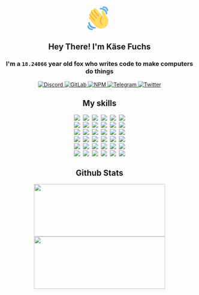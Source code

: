 <div><p align=center><img src=./resources/images/wave.gif width=64px height=64px></p><h2 align=center>Hey There! I'm Käse Fuchs</h2><h3 align=center>I'm a <code>18.24066</code> year old fox who writes code to make computers do things</h3><p align=center><a href=https://discord.com/users/507526681125322772><img alt=Discord src="https://img.shields.io/badge/Discord-5865F2?logo=discord&logoColor=white&style=flat-square#eece7cb0c8614941fb2406e60ccb8edf"> </a><a href=https://gitlab.com/kasefuchs><img alt=GitLab src="https://img.shields.io/badge/GitLab-330F63?logo=gitlab&logoColor=white&style=flat-square#eece7cb0c8614941fb2406e60ccb8edf"> </a><a href=https://npmjs.com/~kasefuchs><img alt=NPM src="https://img.shields.io/badge/NPM-CB3837?logo=npm&logoColor=white&style=flat-square#eece7cb0c8614941fb2406e60ccb8edf"> </a><a href=https://t.me/kasefuchs><img alt=Telegram src="https://img.shields.io/badge/Telegram-2CA5E0?logo=telegram&logoColor=white&style=flat-square#eece7cb0c8614941fb2406e60ccb8edf"> </a><a href=https://twitter.com/kasefuchs><img alt=Twitter src="https://img.shields.io/badge/Twitter-1DA1F2?logo=twitter&logoColor=white&style=flat-square#eece7cb0c8614941fb2406e60ccb8edf"></a></p><h2 align=center>My skills</h2><p align=center><a href=https://aws.amazon.com/ ><picture><source srcset="https://skillicons.dev/icons?i=aws&theme=dark#eece7cb0c8614941fb2406e60ccb8edf" media="(prefers-color-scheme: dark)"><source srcset="https://skillicons.dev/icons?i=aws&theme=light#eece7cb0c8614941fb2406e60ccb8edf" media="(prefers-color-scheme: light), (prefers-color-scheme: no-preference)"><img src="https://skillicons.dev/icons?i=aws&theme=light#eece7cb0c8614941fb2406e60ccb8edf"></picture></a>&nbsp;&nbsp;<a href=https://en.wikipedia.org/wiki/Bash_(Unix_shell)><picture><source srcset="https://skillicons.dev/icons?i=bash&theme=dark#eece7cb0c8614941fb2406e60ccb8edf" media="(prefers-color-scheme: dark)"><source srcset="https://skillicons.dev/icons?i=bash&theme=light#eece7cb0c8614941fb2406e60ccb8edf" media="(prefers-color-scheme: light), (prefers-color-scheme: no-preference)"><img src="https://skillicons.dev/icons?i=bash&theme=light#eece7cb0c8614941fb2406e60ccb8edf"></picture></a>&nbsp;&nbsp;<a href=https://discord.com/developers/docs><picture><source srcset="https://skillicons.dev/icons?i=bots&theme=dark#eece7cb0c8614941fb2406e60ccb8edf" media="(prefers-color-scheme: dark)"><source srcset="https://skillicons.dev/icons?i=bots&theme=light#eece7cb0c8614941fb2406e60ccb8edf" media="(prefers-color-scheme: light), (prefers-color-scheme: no-preference)"><img src="https://skillicons.dev/icons?i=bots&theme=light#eece7cb0c8614941fb2406e60ccb8edf"></picture></a>&nbsp;&nbsp;<a href=https://www.cloudflare.com/ ><picture><source srcset="https://skillicons.dev/icons?i=cloudflare&theme=dark#eece7cb0c8614941fb2406e60ccb8edf" media="(prefers-color-scheme: dark)"><source srcset="https://skillicons.dev/icons?i=cloudflare&theme=light#eece7cb0c8614941fb2406e60ccb8edf" media="(prefers-color-scheme: light), (prefers-color-scheme: no-preference)"><img src="https://skillicons.dev/icons?i=cloudflare&theme=light#eece7cb0c8614941fb2406e60ccb8edf"></picture></a>&nbsp;&nbsp;<a href=https://en.wikipedia.org/wiki/CSS><picture><source srcset="https://skillicons.dev/icons?i=css&theme=dark#eece7cb0c8614941fb2406e60ccb8edf" media="(prefers-color-scheme: dark)"><source srcset="https://skillicons.dev/icons?i=css&theme=light#eece7cb0c8614941fb2406e60ccb8edf" media="(prefers-color-scheme: light), (prefers-color-scheme: no-preference)"><img src="https://skillicons.dev/icons?i=css&theme=light#eece7cb0c8614941fb2406e60ccb8edf"></picture></a>&nbsp;&nbsp;<a href=https://www.docker.com/ ><picture><source srcset="https://skillicons.dev/icons?i=docker&theme=dark#eece7cb0c8614941fb2406e60ccb8edf" media="(prefers-color-scheme: dark)"><source srcset="https://skillicons.dev/icons?i=docker&theme=light#eece7cb0c8614941fb2406e60ccb8edf" media="(prefers-color-scheme: light), (prefers-color-scheme: no-preference)"><img src="https://skillicons.dev/icons?i=docker&theme=light#eece7cb0c8614941fb2406e60ccb8edf"></picture></a><br><a href=https://www.electronjs.org/ ><picture><source srcset="https://skillicons.dev/icons?i=electron&theme=dark#eece7cb0c8614941fb2406e60ccb8edf" media="(prefers-color-scheme: dark)"><source srcset="https://skillicons.dev/icons?i=electron&theme=light#eece7cb0c8614941fb2406e60ccb8edf" media="(prefers-color-scheme: light), (prefers-color-scheme: no-preference)"><img src="https://skillicons.dev/icons?i=electron&theme=light#eece7cb0c8614941fb2406e60ccb8edf"></picture></a>&nbsp;&nbsp;<a href=https://expressjs.com/ ><picture><source srcset="https://skillicons.dev/icons?i=express&theme=dark#eece7cb0c8614941fb2406e60ccb8edf" media="(prefers-color-scheme: dark)"><source srcset="https://skillicons.dev/icons?i=express&theme=light#eece7cb0c8614941fb2406e60ccb8edf" media="(prefers-color-scheme: light), (prefers-color-scheme: no-preference)"><img src="https://skillicons.dev/icons?i=express&theme=light#eece7cb0c8614941fb2406e60ccb8edf"></picture></a>&nbsp;&nbsp;<a href=https://www.figma.com/ ><picture><source srcset="https://skillicons.dev/icons?i=figma&theme=dark#eece7cb0c8614941fb2406e60ccb8edf" media="(prefers-color-scheme: dark)"><source srcset="https://skillicons.dev/icons?i=figma&theme=light#eece7cb0c8614941fb2406e60ccb8edf" media="(prefers-color-scheme: light), (prefers-color-scheme: no-preference)"><img src="https://skillicons.dev/icons?i=figma&theme=light#eece7cb0c8614941fb2406e60ccb8edf"></picture></a>&nbsp;&nbsp;<a href=https://firebase.google.com/ ><picture><source srcset="https://skillicons.dev/icons?i=firebase&theme=dark#eece7cb0c8614941fb2406e60ccb8edf" media="(prefers-color-scheme: dark)"><source srcset="https://skillicons.dev/icons?i=firebase&theme=light#eece7cb0c8614941fb2406e60ccb8edf" media="(prefers-color-scheme: light), (prefers-color-scheme: no-preference)"><img src="https://skillicons.dev/icons?i=firebase&theme=light#eece7cb0c8614941fb2406e60ccb8edf"></picture></a>&nbsp;&nbsp;<a href=https://flask.palletsprojects.com/ ><picture><source srcset="https://skillicons.dev/icons?i=flask&theme=dark#eece7cb0c8614941fb2406e60ccb8edf" media="(prefers-color-scheme: dark)"><source srcset="https://skillicons.dev/icons?i=flask&theme=light#eece7cb0c8614941fb2406e60ccb8edf" media="(prefers-color-scheme: light), (prefers-color-scheme: no-preference)"><img src="https://skillicons.dev/icons?i=flask&theme=light#eece7cb0c8614941fb2406e60ccb8edf"></picture></a>&nbsp;&nbsp;<a href=https://cloud.google.com/ ><picture><source srcset="https://skillicons.dev/icons?i=gcp&theme=dark#eece7cb0c8614941fb2406e60ccb8edf" media="(prefers-color-scheme: dark)"><source srcset="https://skillicons.dev/icons?i=gcp&theme=light#eece7cb0c8614941fb2406e60ccb8edf" media="(prefers-color-scheme: light), (prefers-color-scheme: no-preference)"><img src="https://skillicons.dev/icons?i=gcp&theme=light#eece7cb0c8614941fb2406e60ccb8edf"></picture></a><br><a href=https://git-scm.com/ ><picture><source srcset="https://skillicons.dev/icons?i=git&theme=dark#eece7cb0c8614941fb2406e60ccb8edf" media="(prefers-color-scheme: dark)"><source srcset="https://skillicons.dev/icons?i=git&theme=light#eece7cb0c8614941fb2406e60ccb8edf" media="(prefers-color-scheme: light), (prefers-color-scheme: no-preference)"><img src="https://skillicons.dev/icons?i=git&theme=light#eece7cb0c8614941fb2406e60ccb8edf"></picture></a>&nbsp;&nbsp;<a href=https://github.com/ ><picture><source srcset="https://skillicons.dev/icons?i=github&theme=dark#eece7cb0c8614941fb2406e60ccb8edf" media="(prefers-color-scheme: dark)"><source srcset="https://skillicons.dev/icons?i=github&theme=light#eece7cb0c8614941fb2406e60ccb8edf" media="(prefers-color-scheme: light), (prefers-color-scheme: no-preference)"><img src="https://skillicons.dev/icons?i=github&theme=light#eece7cb0c8614941fb2406e60ccb8edf"></picture></a>&nbsp;&nbsp;<a href=https://gitlab.com/ ><picture><source srcset="https://skillicons.dev/icons?i=gitlab&theme=dark#eece7cb0c8614941fb2406e60ccb8edf" media="(prefers-color-scheme: dark)"><source srcset="https://skillicons.dev/icons?i=gitlab&theme=light#eece7cb0c8614941fb2406e60ccb8edf" media="(prefers-color-scheme: light), (prefers-color-scheme: no-preference)"><img src="https://skillicons.dev/icons?i=gitlab&theme=light#eece7cb0c8614941fb2406e60ccb8edf"></picture></a>&nbsp;&nbsp;<a href=https://www.heroku.com/ ><picture><source srcset="https://skillicons.dev/icons?i=heroku&theme=dark#eece7cb0c8614941fb2406e60ccb8edf" media="(prefers-color-scheme: dark)"><source srcset="https://skillicons.dev/icons?i=heroku&theme=light#eece7cb0c8614941fb2406e60ccb8edf" media="(prefers-color-scheme: light), (prefers-color-scheme: no-preference)"><img src="https://skillicons.dev/icons?i=heroku&theme=light#eece7cb0c8614941fb2406e60ccb8edf"></picture></a>&nbsp;&nbsp;<a href=https://en.wikipedia.org/wiki/HTML><picture><source srcset="https://skillicons.dev/icons?i=html&theme=dark#eece7cb0c8614941fb2406e60ccb8edf" media="(prefers-color-scheme: dark)"><source srcset="https://skillicons.dev/icons?i=html&theme=light#eece7cb0c8614941fb2406e60ccb8edf" media="(prefers-color-scheme: light), (prefers-color-scheme: no-preference)"><img src="https://skillicons.dev/icons?i=html&theme=light#eece7cb0c8614941fb2406e60ccb8edf"></picture></a>&nbsp;&nbsp;<a href=https://en.wikipedia.org/wiki/JavaScript><picture><source srcset="https://skillicons.dev/icons?i=js&theme=dark#eece7cb0c8614941fb2406e60ccb8edf" media="(prefers-color-scheme: dark)"><source srcset="https://skillicons.dev/icons?i=js&theme=light#eece7cb0c8614941fb2406e60ccb8edf" media="(prefers-color-scheme: light), (prefers-color-scheme: no-preference)"><img src="https://skillicons.dev/icons?i=js&theme=light#eece7cb0c8614941fb2406e60ccb8edf"></picture></a><br><a href=https://en.wikipedia.org/wiki/Linux><picture><source srcset="https://skillicons.dev/icons?i=linux&theme=dark#eece7cb0c8614941fb2406e60ccb8edf" media="(prefers-color-scheme: dark)"><source srcset="https://skillicons.dev/icons?i=linux&theme=light#eece7cb0c8614941fb2406e60ccb8edf" media="(prefers-color-scheme: light), (prefers-color-scheme: no-preference)"><img src="https://skillicons.dev/icons?i=linux&theme=light#eece7cb0c8614941fb2406e60ccb8edf"></picture></a>&nbsp;&nbsp;<a href=https://mui.com/ ><picture><source srcset="https://skillicons.dev/icons?i=materialui&theme=dark#eece7cb0c8614941fb2406e60ccb8edf" media="(prefers-color-scheme: dark)"><source srcset="https://skillicons.dev/icons?i=materialui&theme=light#eece7cb0c8614941fb2406e60ccb8edf" media="(prefers-color-scheme: light), (prefers-color-scheme: no-preference)"><img src="https://skillicons.dev/icons?i=materialui&theme=light#eece7cb0c8614941fb2406e60ccb8edf"></picture></a>&nbsp;&nbsp;<a href=https://en.wikipedia.org/wiki/Markdown><picture><source srcset="https://skillicons.dev/icons?i=md&theme=dark#eece7cb0c8614941fb2406e60ccb8edf" media="(prefers-color-scheme: dark)"><source srcset="https://skillicons.dev/icons?i=md&theme=light#eece7cb0c8614941fb2406e60ccb8edf" media="(prefers-color-scheme: light), (prefers-color-scheme: no-preference)"><img src="https://skillicons.dev/icons?i=md&theme=light#eece7cb0c8614941fb2406e60ccb8edf"></picture></a>&nbsp;&nbsp;<a href=https://www.mongodb.com/ ><picture><source srcset="https://skillicons.dev/icons?i=mongodb&theme=dark#eece7cb0c8614941fb2406e60ccb8edf" media="(prefers-color-scheme: dark)"><source srcset="https://skillicons.dev/icons?i=mongodb&theme=light#eece7cb0c8614941fb2406e60ccb8edf" media="(prefers-color-scheme: light), (prefers-color-scheme: no-preference)"><img src="https://skillicons.dev/icons?i=mongodb&theme=light#eece7cb0c8614941fb2406e60ccb8edf"></picture></a>&nbsp;&nbsp;<a href=https://www.mysql.com/ ><picture><source srcset="https://skillicons.dev/icons?i=mysql&theme=dark#eece7cb0c8614941fb2406e60ccb8edf" media="(prefers-color-scheme: dark)"><source srcset="https://skillicons.dev/icons?i=mysql&theme=light#eece7cb0c8614941fb2406e60ccb8edf" media="(prefers-color-scheme: light), (prefers-color-scheme: no-preference)"><img src="https://skillicons.dev/icons?i=mysql&theme=light#eece7cb0c8614941fb2406e60ccb8edf"></picture></a>&nbsp;&nbsp;<a href=https://nextjs.org/ ><picture><source srcset="https://skillicons.dev/icons?i=nextjs&theme=dark#eece7cb0c8614941fb2406e60ccb8edf" media="(prefers-color-scheme: dark)"><source srcset="https://skillicons.dev/icons?i=nextjs&theme=light#eece7cb0c8614941fb2406e60ccb8edf" media="(prefers-color-scheme: light), (prefers-color-scheme: no-preference)"><img src="https://skillicons.dev/icons?i=nextjs&theme=light#eece7cb0c8614941fb2406e60ccb8edf"></picture></a><br><a href=https://nodejs.org/en/ ><picture><source srcset="https://skillicons.dev/icons?i=nodejs&theme=dark#eece7cb0c8614941fb2406e60ccb8edf" media="(prefers-color-scheme: dark)"><source srcset="https://skillicons.dev/icons?i=nodejs&theme=light#eece7cb0c8614941fb2406e60ccb8edf" media="(prefers-color-scheme: light), (prefers-color-scheme: no-preference)"><img src="https://skillicons.dev/icons?i=nodejs&theme=light#eece7cb0c8614941fb2406e60ccb8edf"></picture></a>&nbsp;&nbsp;<a href=https://www.postgresql.org/ ><picture><source srcset="https://skillicons.dev/icons?i=postgres&theme=dark#eece7cb0c8614941fb2406e60ccb8edf" media="(prefers-color-scheme: dark)"><source srcset="https://skillicons.dev/icons?i=postgres&theme=light#eece7cb0c8614941fb2406e60ccb8edf" media="(prefers-color-scheme: light), (prefers-color-scheme: no-preference)"><img src="https://skillicons.dev/icons?i=postgres&theme=light#eece7cb0c8614941fb2406e60ccb8edf"></picture></a>&nbsp;&nbsp;<a href=https://learn.microsoft.com/en-us/powershell/ ><picture><source srcset="https://skillicons.dev/icons?i=powershell&theme=dark#eece7cb0c8614941fb2406e60ccb8edf" media="(prefers-color-scheme: dark)"><source srcset="https://skillicons.dev/icons?i=powershell&theme=light#eece7cb0c8614941fb2406e60ccb8edf" media="(prefers-color-scheme: light), (prefers-color-scheme: no-preference)"><img src="https://skillicons.dev/icons?i=powershell&theme=light#eece7cb0c8614941fb2406e60ccb8edf"></picture></a>&nbsp;&nbsp;<a href=https://www.python.org/ ><picture><source srcset="https://skillicons.dev/icons?i=py&theme=dark#eece7cb0c8614941fb2406e60ccb8edf" media="(prefers-color-scheme: dark)"><source srcset="https://skillicons.dev/icons?i=py&theme=light#eece7cb0c8614941fb2406e60ccb8edf" media="(prefers-color-scheme: light), (prefers-color-scheme: no-preference)"><img src="https://skillicons.dev/icons?i=py&theme=light#eece7cb0c8614941fb2406e60ccb8edf"></picture></a>&nbsp;&nbsp;<a href=https://www.raspberrypi.org/ ><picture><source srcset="https://skillicons.dev/icons?i=raspberrypi&theme=dark#eece7cb0c8614941fb2406e60ccb8edf" media="(prefers-color-scheme: dark)"><source srcset="https://skillicons.dev/icons?i=raspberrypi&theme=light#eece7cb0c8614941fb2406e60ccb8edf" media="(prefers-color-scheme: light), (prefers-color-scheme: no-preference)"><img src="https://skillicons.dev/icons?i=raspberrypi&theme=light#eece7cb0c8614941fb2406e60ccb8edf"></picture></a>&nbsp;&nbsp;<a href=https://reactjs.org/ ><picture><source srcset="https://skillicons.dev/icons?i=react&theme=dark#eece7cb0c8614941fb2406e60ccb8edf" media="(prefers-color-scheme: dark)"><source srcset="https://skillicons.dev/icons?i=react&theme=light#eece7cb0c8614941fb2406e60ccb8edf" media="(prefers-color-scheme: light), (prefers-color-scheme: no-preference)"><img src="https://skillicons.dev/icons?i=react&theme=light#eece7cb0c8614941fb2406e60ccb8edf"></picture></a><br><a href=https://redux.js.org/ ><picture><source srcset="https://skillicons.dev/icons?i=redux&theme=dark#eece7cb0c8614941fb2406e60ccb8edf" media="(prefers-color-scheme: dark)"><source srcset="https://skillicons.dev/icons?i=redux&theme=light#eece7cb0c8614941fb2406e60ccb8edf" media="(prefers-color-scheme: light), (prefers-color-scheme: no-preference)"><img src="https://skillicons.dev/icons?i=redux&theme=light#eece7cb0c8614941fb2406e60ccb8edf"></picture></a>&nbsp;&nbsp;<a href=https://en.wikipedia.org/wiki/Regular_expression><picture><source srcset="https://skillicons.dev/icons?i=regex&theme=dark#eece7cb0c8614941fb2406e60ccb8edf" media="(prefers-color-scheme: dark)"><source srcset="https://skillicons.dev/icons?i=regex&theme=light#eece7cb0c8614941fb2406e60ccb8edf" media="(prefers-color-scheme: light), (prefers-color-scheme: no-preference)"><img src="https://skillicons.dev/icons?i=regex&theme=light#eece7cb0c8614941fb2406e60ccb8edf"></picture></a>&nbsp;&nbsp;<a href=https://en.wikipedia.org/wiki/Sass_(stylesheet_language)><picture><source srcset="https://skillicons.dev/icons?i=sass&theme=dark#eece7cb0c8614941fb2406e60ccb8edf" media="(prefers-color-scheme: dark)"><source srcset="https://skillicons.dev/icons?i=sass&theme=light#eece7cb0c8614941fb2406e60ccb8edf" media="(prefers-color-scheme: light), (prefers-color-scheme: no-preference)"><img src="https://skillicons.dev/icons?i=sass&theme=light#eece7cb0c8614941fb2406e60ccb8edf"></picture></a>&nbsp;&nbsp;<a href=https://www.typescriptlang.org/ ><picture><source srcset="https://skillicons.dev/icons?i=ts&theme=dark#eece7cb0c8614941fb2406e60ccb8edf" media="(prefers-color-scheme: dark)"><source srcset="https://skillicons.dev/icons?i=ts&theme=light#eece7cb0c8614941fb2406e60ccb8edf" media="(prefers-color-scheme: light), (prefers-color-scheme: no-preference)"><img src="https://skillicons.dev/icons?i=ts&theme=light#eece7cb0c8614941fb2406e60ccb8edf"></picture></a>&nbsp;&nbsp;<a href=https://unity.com/ ><picture><source srcset="https://skillicons.dev/icons?i=unity&theme=dark#eece7cb0c8614941fb2406e60ccb8edf" media="(prefers-color-scheme: dark)"><source srcset="https://skillicons.dev/icons?i=unity&theme=light#eece7cb0c8614941fb2406e60ccb8edf" media="(prefers-color-scheme: light), (prefers-color-scheme: no-preference)"><img src="https://skillicons.dev/icons?i=unity&theme=light#eece7cb0c8614941fb2406e60ccb8edf"></picture></a>&nbsp;&nbsp;<a href=https://workers.cloudflare.com/ ><picture><source srcset="https://skillicons.dev/icons?i=workers&theme=dark#eece7cb0c8614941fb2406e60ccb8edf" media="(prefers-color-scheme: dark)"><source srcset="https://skillicons.dev/icons?i=workers&theme=light#eece7cb0c8614941fb2406e60ccb8edf" media="(prefers-color-scheme: light), (prefers-color-scheme: no-preference)"><img src="https://skillicons.dev/icons?i=workers&theme=light#eece7cb0c8614941fb2406e60ccb8edf"></picture></a><br></p><h2 align=center>Github Stats</h2><p align=center><picture><source srcset="https://github-readme-stats-kasefuchs.vercel.app/api/?count_private=true&hide_border=true&hide_rank=true&line_height=20&hide_title=true&username=Kasefuchs&theme=dark#eece7cb0c8614941fb2406e60ccb8edf" media="(prefers-color-scheme: dark)"><source srcset="https://github-readme-stats-kasefuchs.vercel.app/api/?count_private=true&hide_border=true&hide_rank=true&line_height=20&hide_title=true&username=Kasefuchs&theme=light#eece7cb0c8614941fb2406e60ccb8edf" media="(prefers-color-scheme: light), (prefers-color-scheme: no-preference)"><img align=middle width=350 height=140 src="https://github-readme-stats-kasefuchs.vercel.app/api/?count_private=true&hide_border=true&hide_rank=true&line_height=20&hide_title=true&username=Kasefuchs&theme=light#eece7cb0c8614941fb2406e60ccb8edf"></picture><picture><source srcset="https://github-readme-stats-kasefuchs.vercel.app/api/top-langs/?count_private=true&hide_border=true&layout=compact&username=Kasefuchs&theme=dark#eece7cb0c8614941fb2406e60ccb8edf" media="(prefers-color-scheme: dark)"><source srcset="https://github-readme-stats-kasefuchs.vercel.app/api/top-langs/?count_private=true&hide_border=true&layout=compact&username=Kasefuchs&theme=light#eece7cb0c8614941fb2406e60ccb8edf" media="(prefers-color-scheme: light), (prefers-color-scheme: no-preference)"><img align=middle width=350 height=140 src="https://github-readme-stats-kasefuchs.vercel.app/api/top-langs/?count_private=true&hide_border=true&layout=compact&username=Kasefuchs&theme=light#eece7cb0c8614941fb2406e60ccb8edf"></picture></p><img src="https://hit.yhype.me/github/profile?user_id=64592097#eece7cb0c8614941fb2406e60ccb8edf" alt=""></div>
